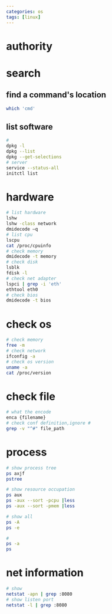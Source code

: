 ```yaml
---
categories: os
tags: [linux]    
---
```

# authority

# search
## find a command's location
```sh
which 'cmd'
```
## list software  
```sh
#
dpkg -l
dpkg --list
dpkg --get-selections
# server
service --status-all
initctl list
```

# hardware
```sh
# list hardware
lshw
lshw -class network
dmidecode –q
# list cpu
lscpu
cat /proc/cpuinfo
# check memory
dmidecode -t memory
# check disk
lsblk
fdisk -l
# check net adapter
lspci | grep -i 'eth'
ethtool eth0
# check bios
dmidecode -t bios
```

# check os
```sh
# check memory
free -m
# check network
ifconfig -a
# check os version
uname -a
cat /proc/version
```

# check file
```sh
# what the encode 
enca {filename}
# check conf definition,ignore #
grep -v "^#" file_path
```

# process
```sh
# show process tree
ps axjf
pstree

# show resource occupation
ps aux
ps -aux --sort -pcpu |less
ps -aux --sort -pmem |less

# show all
ps -A
ps -e

#
ps -a  
ps
```

# net information
```sh
# show 
netstat -apn | grep :8080
# show listen port
netstat -l | grep :8080
```